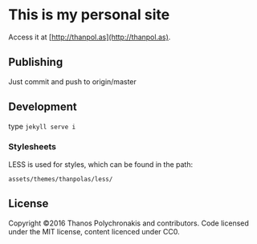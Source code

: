 # This is my personal site

Access it at [http://thanpol.as](http://thanpol.as).

## Publishing

Just commit and push to origin/master

## Development

type `jekyll serve i`

### Stylesheets

LESS is used for styles, which can be found in the path:

```
assets/themes/thanpolas/less/
```

## License

Copyright ©2016 Thanos Polychronakis and contributors. Code licensed under the MIT license, content licenced under CC0.
